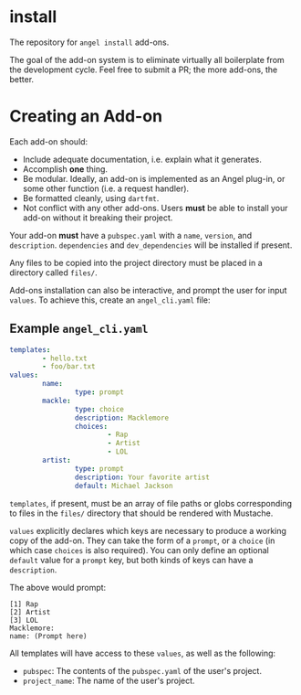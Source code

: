 # install
The repository for `angel install` add-ons.

The goal of the add-on system is to eliminate virtually all boilerplate from the development cycle.
Feel free to submit a PR; the more add-ons, the better.

# Creating an Add-on
Each add-on should:
* Include adequate documentation, i.e. explain what it generates.
* Accomplish **one** thing.
* Be modular. Ideally, an add-on is implemented as an Angel plug-in, or some other function (i.e. a request handler).
* Be formatted cleanly, using `dartfmt`.
* Not conflict with any other add-ons. Users **must** be able to install your add-on without it breaking their project.

Your add-on **must** have a `pubspec.yaml` with a `name`, `version`, and `description`.
`dependencies` and `dev_dependencies` will be installed if present.

Any files to be copied into the project directory must be placed in a directory called `files/`.

Add-ons installation can also be interactive, and prompt the user for input `values`. To achieve this, create an `angel_cli.yaml` file:

## Example `angel_cli.yaml`

```yaml
templates:
        - hello.txt
        - foo/bar.txt
values:
        name:
                type: prompt
        mackle:
                type: choice
                description: Macklemore
                choices:
                        - Rap
                        - Artist
                        - LOL
        artist:
                type: prompt
                description: Your favorite artist
                default: Michael Jackson
```

`templates`, if present, must be an array of file paths or globs corresponding to files in the `files/` directory that should be rendered with Mustache.

`values` explicitly declares which keys are necessary to produce a working copy of the add-on. They can take the form of a `prompt`, or a `choice` (in which case `choices` is also required). You can only define an optional `default` value for a `prompt` key, but both kinds of keys can have a `description`.

The above would prompt:

```
[1] Rap
[2] Artist
[3] LOL
Macklemore:
name: (Prompt here)
```

All templates will have access to these `values`, as well as the following:
* `pubspec`: The contents of the `pubspec.yaml` of the user's project.
* `project_name`: The name of the user's project.
